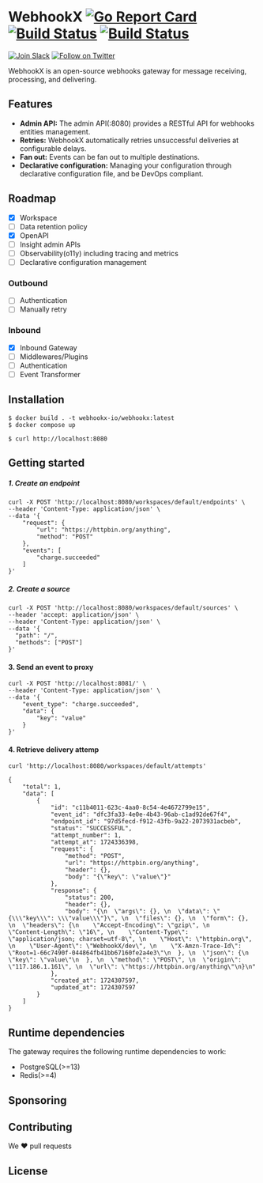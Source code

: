 # WebhookX [![Go Report Card](https://goreportcard.com/badge/github.com/webhookx-io/webhookx)](https://goreportcard.com/report/github.com/webhookx-io/webhookx) [![Build Status](https://github.com/webhookx-io/webhookx/actions/workflows/test.yml/badge.svg)](https://github.com/webhookx-io/webhookx/actions/workflows/test.yml) [![Build Status](https://github.com/webhookx-io/webhookx/actions/workflows/lint.yml/badge.svg)](https://github.com/webhookx-io/webhookx/actions/workflows/lint.yml)

[![Join Slack](https://img.shields.io/badge/Slack-4285F4?logo=slack&logoColor=white)](https://join.slack.com/t/webhookx/shared_invite/zt-2o4b6hv45-mWm6_WUcQP9qEf1nOxhrrg)
[![Follow on Twitter](https://img.shields.io/badge/twitter-1DA1F2?logo=twitter&logoColor=white)](https://twitter.com/webhookx)

WebhookX is an open-source webhooks gateway for message receiving, processing, and delivering.


## Features

- **Admin API:** The admin API(:8080) provides a RESTful API for webhooks entities management.
- **Retries:** WebhookX automatically retries unsuccessful deliveries at configurable delays.
- **Fan out:** Events can be fan out to multiple destinations.
- **Declarative configuration:**  Managing your configuration through declarative configuration file, and be DevOps compliant.

## Roadmap

- [x] Workspace
- [ ] Data retention policy
- [x] OpenAPI
- [ ] Insight admin APIs
- [ ] Observability(o11y) including tracing and metrics
- [ ] Declarative configuration management

### Outbound

- [ ] Authentication
- [ ] Manually retry

### Inbound

- [x] Inbound Gateway
- [ ] Middlewares/Plugins
- [ ] Authentication
- [ ] Event Transformer

## Installation

```shell
$ docker build . -t webhookx-io/webhookx:latest
$ docker compose up
```

```shell
$ curl http://localhost:8080
```


## Getting started

##### 1. Create an endpoint

```
curl -X POST 'http://localhost:8080/workspaces/default/endpoints' \
--header 'Content-Type: application/json' \
--data '{
    "request": {
        "url": "https://httpbin.org/anything",
        "method": "POST"
    },
    "events": [
        "charge.succeeded"
    ]
}'
```

##### 2. Create a source

```
curl -X POST 'http://localhost:8080/workspaces/default/sources' \
--header 'accept: application/json' \
--header 'Content-Type: application/json' \
--data '{
  "path": "/",
  "methods": ["POST"]
}'
```

#### 3. Send an event to proxy

```
curl -X POST 'http://localhost:8081/' \
--header 'Content-Type: application/json' \
--data '{
    "event_type": "charge.succeeded",
    "data": {
        "key": "value"
    }
}'
```

#### 4. Retrieve delivery attemp

```
curl 'http://localhost:8080/workspaces/default/attempts'

{
    "total": 1,
    "data": [
        {
            "id": "c11b4011-623c-4aa0-8c54-4e4672799e15",
            "event_id": "dfc3fa33-4e0e-4b43-96ab-c1ad92de67f4",
            "endpoint_id": "97d5fecd-f912-43fb-9a22-2073931acbeb",
            "status": "SUCCESSFUL",
            "attempt_number": 1,
            "attempt_at": 1724336398,
            "request": {
                "method": "POST",
                "url": "https://httpbin.org/anything",
                "header": {},
                "body": "{\"key\": \"value\"}"
            },
            "response": {
                "status": 200,
                "header": {},
                "body": "{\n  \"args\": {}, \n  \"data\": \"{\\\"key\\\": \\\"value\\\"}\", \n  \"files\": {}, \n  \"form\": {}, \n  \"headers\": {\n    \"Accept-Encoding\": \"gzip\", \n    \"Content-Length\": \"16\", \n    \"Content-Type\": \"application/json; charset=utf-8\", \n    \"Host\": \"httpbin.org\", \n    \"User-Agent\": \"WebhookX/dev\", \n    \"X-Amzn-Trace-Id\": \"Root=1-66c7490f-044864fb41bb67160fe2a4e3\"\n  }, \n  \"json\": {\n    \"key\": \"value\"\n  }, \n  \"method\": \"POST\", \n  \"origin\": \"117.186.1.161\", \n  \"url\": \"https://httpbin.org/anything\"\n}\n"
            },
            "created_at": 1724307597,
            "updated_at": 1724307597
        }
    ]
}
```

## Runtime dependencies

The gateway requires the following runtime dependencies to work:

- PostgreSQL(>=13)
- Redis(>=4)

## Sponsoring

## Contributing

We ❤️ pull requests

## License

